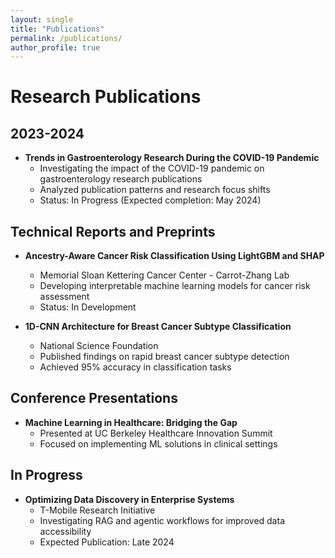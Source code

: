 ```yaml
---
layout: single
title: "Publications"
permalink: /publications/
author_profile: true
---
```


# Research Publications

## 2023-2024
* **Trends in Gastroenterology Research During the COVID-19 Pandemic**
  * Investigating the impact of the COVID-19 pandemic on gastroenterology research publications
  * Analyzed publication patterns and research focus shifts
  * Status: In Progress (Expected completion: May 2024)

## Technical Reports and Preprints
* **Ancestry-Aware Cancer Risk Classification Using LightGBM and SHAP**
  * Memorial Sloan Kettering Cancer Center - Carrot-Zhang Lab
  * Developing interpretable machine learning models for cancer risk assessment
  * Status: In Development

* **1D-CNN Architecture for Breast Cancer Subtype Classification**
  * National Science Foundation
  * Published findings on rapid breast cancer subtype detection
  * Achieved 95% accuracy in classification tasks

## Conference Presentations
* **Machine Learning in Healthcare: Bridging the Gap**
  * Presented at UC Berkeley Healthcare Innovation Summit
  * Focused on implementing ML solutions in clinical settings

## In Progress
* **Optimizing Data Discovery in Enterprise Systems**
  * T-Mobile Research Initiative
  * Investigating RAG and agentic workflows for improved data accessibility
  * Expected Publication: Late 2024 